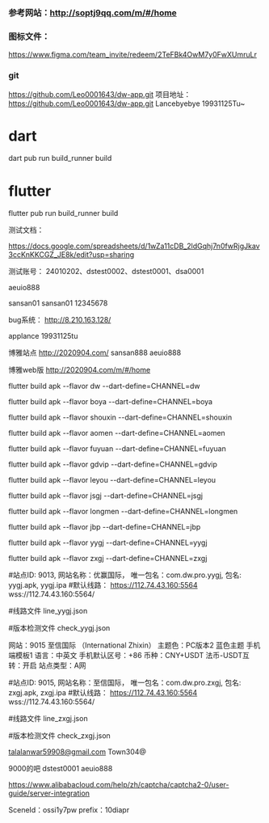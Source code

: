 

### 参考网站：http://soptj9qq.com/m/#/home

### 图标文件：
https://www.figma.com/team_invite/redeem/2TeFBk4OwM7y0FwXUmruLr

### git
https://github.com/Leo0001643/dw-app.git
项目地址：https://github.com/Leo0001643/dw-app.git
Lancebyebye
19931125Tu~


# dart
dart pub run build_runner build

# flutter
flutter pub run build_runner build


测试文档：

https://docs.google.com/spreadsheets/d/1wZa11cDB_2ldGqhj7n0fwRjgJkav3ccKnKKCGZ_JE8k/edit?usp=sharing



测试账号：
24010202、dstest0002、dstest0001、dsa0001

aeuio888

sansan01 sansan01 12345678

bug系统：
http://8.210.163.128/

applance
19931125tu


博雅站点
http://2020904.com/
sansan888 aeuio888

博雅web版
http://2020904.com/m/#/home


flutter build apk --flavor dw --dart-define=CHANNEL=dw

flutter build apk --flavor boya --dart-define=CHANNEL=boya

flutter build apk --flavor shouxin --dart-define=CHANNEL=shouxin

flutter build apk --flavor aomen --dart-define=CHANNEL=aomen

flutter build apk --flavor fuyuan --dart-define=CHANNEL=fuyuan

flutter build apk --flavor gdvip --dart-define=CHANNEL=gdvip

flutter build apk --flavor leyou --dart-define=CHANNEL=leyou

flutter build apk --flavor jsgj --dart-define=CHANNEL=jsgj

flutter build apk --flavor longmen --dart-define=CHANNEL=longmen

flutter build apk --flavor jbp --dart-define=CHANNEL=jbp

flutter build apk --flavor yygj --dart-define=CHANNEL=yygj

flutter build apk --flavor zxgj --dart-define=CHANNEL=zxgj



#站点ID: 9013, 网站名称：优赢国际， 唯一包名：com.dw.pro.yygj, 包名: yygj.apk, yygj.ipa
#默认线路：
https://112.74.43.160:5564
wss://112.74.43.160:5564/

#线路文件
line_yygj.json

#版本检测文件
check_yygj.json

⽹站：9015 至信国际 （International Zhixin）
主题⾊：PC版本2 蓝色主题     ⼿机端模板1
语⾔：中英⽂
⼿机默认区号：+86
币种：CNY+USDT
法币-USDT互转：开启
站点类型：A⽹


#站点ID: 9015, 网站名称：至信国际， 唯一包名：com.dw.pro.zxgj, 包名: zxgj.apk, zxgj.ipa
#默认线路：
https://112.74.43.160:5564
wss://112.74.43.160:5564/

#线路文件
line_zxgj.json

#版本检测文件
check_zxgj.json




talalanwar59908@gmail.com
Town304@


9000的吧   dstest0001  aeuio888


https://www.alibabacloud.com/help/zh/captcha/captcha2-0/user-guide/server-integration

SceneId：ossi1y7pw    prefix：10diapr













